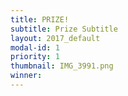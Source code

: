 ```yaml
---
title: PRIZE!
subtitle: Prize Subtitle
layout: 2017_default
modal-id: 1
priority: 1
thumbnail: IMG_3991.png
winner:
---
```

